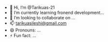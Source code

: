 - 👋 Hi, I’m @Tarikuas-21
- 🌱 I’m currently learning fronend development...
- 💞️ I’m looking to collaborate on ...
- 📫   tarikuasileshi@gmail.com
- 😄 Pronouns: ...
- ⚡ Fun fact: ...

<!---
Tarikuas-21/Tarikuas-21 is a ✨ special ✨ repository because its `README.md` (this file) appears on your GitHub profile.
You can click the Preview link to take a look at your changes.
--->
